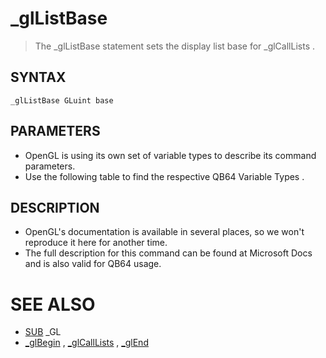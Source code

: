 # _glListBase
> The _glListBase statement sets the display list base for _glCallLists .

## SYNTAX
`_glListBase GLuint base`

## PARAMETERS
* OpenGL is using its own set of variable types to describe its command parameters.
* Use the following table to find the respective QB64 Variable Types .


## DESCRIPTION
* OpenGL's documentation is available in several places, so we won't reproduce it here for another time.
* The full description for this command can be found at Microsoft Docs and is also valid for QB64 usage.


# SEE ALSO
* [SUB](SUB.md) _GL
* [_glBegin](_glBegin.md) , [_glCallLists](_glCallLists.md) , [_glEnd](_glEnd.md)

